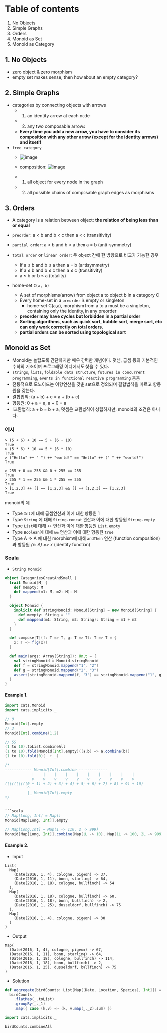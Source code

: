 # Table of contents
1. No Objects
2. Simple Graphs
3. Orders
4. Monoid as Set
5. Monoid as Category


## 1. No Objects
- zero object & zero morphism
- empty set makes sense, then how about an empty category?

## 2. Simple Graphs
- categories by connecting objects with arrows
  - 1. an identity arrow at each node
  - 2. any two composable arrows
  - **Every time you add a new arrow, you have to consider its composition with any other arrow (except for the identity arrows) and itsetlf**
- `free category`
  - ![image](https://user-images.githubusercontent.com/13671946/71914103-39b50a00-31bc-11ea-9cc2-1b0e68e17246.png)
  - composition: ![image](https://user-images.githubusercontent.com/13671946/71914076-2ace5780-31bc-11ea-9748-f24665140117.png)

  - 1. all object for every node in the graph
  - 2. all possible chains of composable graph edges as morphisms

## 3. Orders
- A category is a relation between object: **the relation of being less than or equal**
- `preorder`: a < b and b < c then a < c (transitivity)
- `partial order`: a < b and b < a then a = b (anti-symmetry)
- `total order` or `linear order`: 두 object 간에 한 방향으로 비교가 가능한 경우
  - If a ≤ b and b ≤ a then a = b (antisymmetry)
  - If a ≤ b and b ≤ c then a ≤ c (transitivity)
  - a ≤ b or b ≤ a (totality)

- home-set `C(a, b)`
  - A set of morphisms(arrow) from object a to object b in a category C
  - Every home-set in a `preorder` is empty or singleton
    - home-set C(a,a), morphism from a to a must be a singleton, containing only the identity, in any preorder
  - **preorder may have cycles but forbidden in a partial order**
  - **Sorting algorithms, such as quick sort, bubble sort, merge sort, etc can only work correctly on total orders.**
  - **partial orders can be sorted using topological sort**

## Monoid as Set

- Monoid는 놀랍도록 간단하지만 매우 강력한 개념이다. 덧셈, 곱셈 등의 기본적인 수학의 기초이며 프로그래밍 어디에서도 찾을 수 있다. 
- `strings`, `lists`, `foldable data structure`, `futures in concurrent programming`, `events in functional reactive programming` 등등
- 전통적으로 모노이드는 이항연산을 갖춘 set으로 정의되며 결합법칙을 따르고 항등원을 갖는다.
- 결합법칙: (a + b) + c = a + (b + c) 
- 항등원: 0 + a = a, a + 0 = a 
- !교환법칙: a + b = b + a, 덧셈은 교환법칙이 성립하지만, monoid의 조건은 아니다.

### 예시
```
> (5 + 6) + 10 == 5 + (6 + 10)
True
> (5 * 6) * 10 == 5 * (6 * 10)
True
> ("Hello" ++ " ") ++ "world!" == "Hello" ++ (" " ++ "world!")
True

> 255 + 0 == 255 && 0 + 255 == 255
True
> 255 * 1 == 255 && 1 * 255 == 255
True
> [1,2,3] ++ [] == [1,2,3] && [] ++ [1,2,3] == [1,2,3]
True
```
monoid의 예
- Type `Int`에 대해 곱셈연산과 이에 대한 항등원 1
- Type `String` 에 대해 `String.concat` 연산과 이에 대한 항등원 `String.empty`
- Type `List`에 대해 `++` 연산과 이에 대한 항등원 `List.empty`
- Type `Boolean`에 대해 `&&` 연산과 이에 대한 항등원 `true`
- Type A => A 에 대한 morphism에 대해 `andThen` 연산 (function composition)과 항등원 _(x: A) => x_ (identity function)


### Scala
- `String Monoid`
```scala
object CategoriesGreatAndSmall {
  trait Monoid[M] {
    def mempty: M
    def mappend(m1: M, m2: M): M
  }

  object Monoid {
    implicit def stringMonoid: Monoid[String] = new Monoid[String] {
      def mempty: String = ""
      def mappend(m1: String, m2: String): String = m1 + m2
    }
  }

  def compose[T](f: T => T, g: T => T): T => T = {
    x: T => f(g(x))
  }

  def main(args: Array[String]): Unit = {
    val stringMonoid = Monoid.stringMonoid
    def f = stringMonoid.mappend("1", "2")
    def g = stringMonoid.mappend("2", "3")
    assert(stringMonoid.mappend(f, "3") == stringMonoid.mappend("1", g))
  }
}
```


#### Example 1. 
```scala
import cats.Monoid
import cats.implicits._

// 0
Monoid[Int].empty
// 3
Monoid[Int].combine(1,2)

// 55
(1 to 10).toList.combineAll
(1 to 10).fold(Monoid[Int].empty)((a,b) => a.combine(b))
(1 to 10).fold(0)(_ + _)

/*
------------ Monoid[Int].combine -------------
            |    |    |    |    |    |    |    |    |    |
            v    v    v    v    v    v    v    v    v    v
((((((((((0 + 1) + 2) + 3) + 4) + 5) + 6) + 7) + 8) + 9) + 10)
          ^
          |_ Monoid[Int].empty
*/


```scala
// Map[Long, Int] = Map()
Monoid[Map[Long, Int]].empty

// Map[Long,Int] = Map(1 -> 110, 2 -> 999)
Monoid[Map[Long, Int]].combine(Map(1L -> 10), Map(1L -> 100, 2L -> 999))
```


#### Example 2. 
- Input
```
List(
  Map(
    (Date(2016, 1, 4), cologne, pigeon) -> 37,
    (Date(2016, 1, 11), bonn, starling) -> 64,
    (Date(2016, 1, 18), cologne, bullfinch) -> 54
  ),
  Map(
    (Date(2016, 1, 18), cologne, bullfinch) -> 60,
    (Date(2016, 1, 18), bonn, bullfinch) -> 2,
    (Date(2016, 1, 25), dusseldorf, bullfinch) -> 75
  ),
  Map(
    (Date(2016, 1, 4), cologne, pigeon) -> 30
  )
)
```

- Output
```
Map(
  (Date(2016, 1, 4), cologne, pigeon) -> 67,
  (Date(2016, 1, 11), bonn, starling) -> 64,
  (Date(2016, 1, 18), cologne, bullfinch) -> 114,
  (Date(2016, 1, 18), bonn, bullfinch) -> 2,
  (Date(2016, 1, 25), dusseldorf, bullfinch) -> 75
)
```
- Solution
```scala
def aggregate(birdCounts: List[Map[(Date, Location, Species), Int]]) = 
  birdCounts
    .flatMap(_.toList)
    .groupBy(_._1)
    .map({ case (k,v) => (k, v.map(_._2).sum) })
```

```scala
import cats.implicits._

birdCounts.combineAll
```



